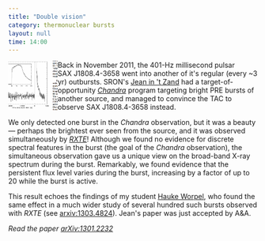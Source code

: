 ```yaml
---
title: "Double vision"
category: thermonuclear bursts
layout: null
time: 14:00
---
```

<!-- header generated from blosxom format post; make_header.pl 23.1.2022 -->
<p>
<img src="images/1808burst.gif" width="100" align="left">
Back in November 2011, the 401-Hz millisecond pulsar SAX&nbsp;J1808.4-3658
went into another of it's regular (every ~3 yr) outbursts. 
SRON's <a href="http://www.sron.nl/~jeanz">Jean in 't Zand</a> had a 
target-of-opportunity 
<em><a href="http://chandra.harvard.edu">Chandra</a></em> program targeting bright PRE bursts
of another source,
and managed to convince the TAC to observe SAX&nbsp;J1808.4-3658 instead.
</p>
<p>
We only detected one burst in the <em>Chandra</em> observation, but it
was a beauty &mdash; perhaps the brightest ever seen from the source, and
it was observed simultaneously by 
<em><a href="http://heasarc.gsfc.nasa.gov/docs/xte/xtegof.html">RXTE</a></em>! Although we found no 
evidence for discrete spectral features in the burst (the goal of the 
<em>Chandra</em> observation), the simultaneous observation gave us a unique
view on the broad-band X-ray spectrum during the burst. Remarkably, we found
evidence that the persistent flux level varies during the burst, increasing
by a factor of up to 20 while the burst is active.
</p>
<p>
This result echoes the findings of my student 
<a href="http://users.monash.edu.au/~hworpel">Hauke Worpel</a>, who found
the same effect in a much wider study of several hundred such bursts observed
with <em>RXTE</em> (see
<a href="http://arxiv.org/abs/1303.4824">arxiv:1303.4824</a>).
Jean's paper was just accepted by A&A.
<p>
<em>Read the paper <a href="http://arxiv.org/abs/1301.2232">arXiv:1301.2232</a></em>
